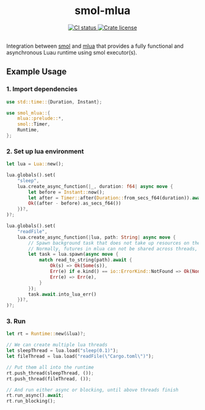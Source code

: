 <!-- markdownlint-disable MD033 -->
<!-- markdownlint-disable MD041 -->

<h1 align="center">smol-mlua</h1>

<div align="center">
	<div>
		<a href="https://github.com/lune-org/smol-mlua/actions">
			<img src="https://shields.io/endpoint?url=https://badges.readysetplay.io/workflow/lune-org/smol-mlua/ci.yaml" alt="CI status" />
		</a>
		<a href="https://github.com/lune-org/smol-mlua/blob/main/LICENSE.txt">
			<img src="https://img.shields.io/github/license/lune-org/smol-mlua.svg?label=License&color=informational" alt="Crate license" />
		</a>
	</div>
</div>

<br/>

Integration between [smol](https://crates.io/crates/smol) and [mlua](https://crates.io/crates/mlua) that provides a fully functional and asynchronous Luau runtime using smol executor(s).

## Example Usage

### 1. Import dependencies

```rs
use std::time::{Duration, Instant};

use smol_mlua::{
    mlua::prelude::*,
    smol::Timer,
    Runtime,
};
```

### 2. Set up lua environment

```rs
let lua = Lua::new();

lua.globals().set(
    "sleep",
    lua.create_async_function(|_, duration: f64| async move {
        let before = Instant::now();
        let after = Timer::after(Duration::from_secs_f64(duration)).await;
        Ok((after - before).as_secs_f64())
    })?,
)?;

lua.globals().set(
    "readFile",
    lua.create_async_function(|lua, path: String| async move {
        // Spawn background task that does not take up resources on the lua thread
		// Normally, futures in mlua can not be shared across threads, but this can
        let task = lua.spawn(async move {
            match read_to_string(path).await {
                Ok(s) => Ok(Some(s)),
                Err(e) if e.kind() == io::ErrorKind::NotFound => Ok(None),
                Err(e) => Err(e),
            }
        });
        task.await.into_lua_err()
    })?,
)?;
```

### 3. Run

```rs
let rt = Runtime::new(&lua)?;

// We can create multiple lua threads
let sleepThread = lua.load("sleep(0.1)");
let fileThread = lua.load("readFile(\"Cargo.toml\")");

// Put them all into the runtime
rt.push_thread(sleepThread, ());
rt.push_thread(fileThread, ());

// And run either async or blocking, until above threads finish
rt.run_async().await;
rt.run_blocking();
```
